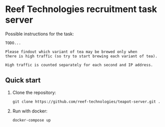 # Reef Technologies recruitment task server 

Possible instructions for the task:

```
TODO...

Please findout which variant of tea may be brewed only when 
there is high traffic (so try to start brewing each variant of tea).

High traffic is counted separately for each second and IP address.  
```

## Quick start

1. Clone the repository:

    ```
    git clone https://github.com/reef-technologies/teapot-server.git .
    ```
2. Run with docker:

    ```
    docker-compose up
    ```
